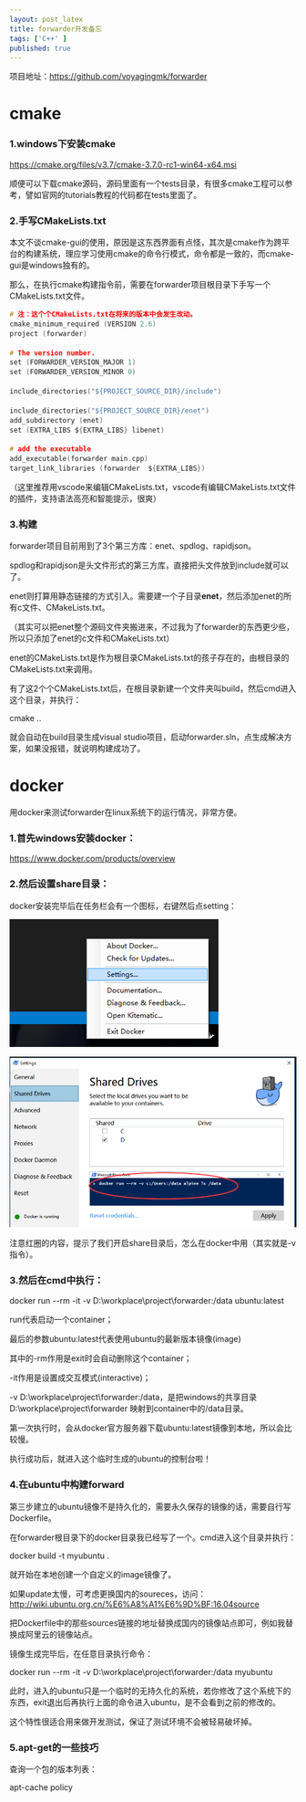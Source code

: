 ```yaml
---
layout: post_latex
title: forwarder开发备忘
tags: ['C++' ]
published: true
---
```


项目地址：https://github.com/voyagingmk/forwarder

<!--more-->

# cmake

### 1.windows下安装cmake

https://cmake.org/files/v3.7/cmake-3.7.0-rc1-win64-x64.msi

顺便可以下载cmake源码，源码里面有一个tests目录，有很多cmake工程可以参考，譬如官网的tutorials教程的代码都在tests里面了。


### 2.手写CMakeLists.txt

本文不谈cmake-gui的使用，原因是这东西界面有点怪，其次是cmake作为跨平台的构建系统，理应学习使用cmake的命令行模式，命令都是一致的，而cmake-gui是windows独有的。

那么，在执行cmake构建指令前，需要在forwarder项目根目录下手写一个CMakeLists.txt文件。

```c
# 注：这个个CMakeLists.txt在将来的版本中会发生改动。
cmake_minimum_required (VERSION 2.6)
project (forwarder)

# The version number.
set (FORWARDER_VERSION_MAJOR 1)
set (FORWARDER_VERSION_MINOR 0)

include_directories("${PROJECT_SOURCE_DIR}/include")

include_directories("${PROJECT_SOURCE_DIR}/enet")
add_subdirectory (enet)
set (EXTRA_LIBS ${EXTRA_LIBS} libenet)

# add the executable
add_executable(forwarder main.cpp)
target_link_libraries (forwarder  ${EXTRA_LIBS})
```

（这里推荐用vscode来编辑CMakeLists.txt，vscode有编辑CMakeLists.txt文件的插件，支持语法高亮和智能提示，很爽）


### 3.构建

forwarder项目目前用到了3个第三方库：enet、spdlog、rapidjson。

spdlog和rapidjson是头文件形式的第三方库，直接把头文件放到include就可以了。

enet则打算用静态链接的方式引入。需要建一个子目录**enet**，然后添加enet的所有c文件、CMakeLists.txt。

（其实可以把enet整个源码文件夹搬进来，不过我为了forwarder的东西更少些，所以只添加了enet的c文件和CMakeLists.txt）

enet的CMakeLists.txt是作为根目录CMakeLists.txt的孩子存在的，由根目录的CMakeLists.txt来调用。

有了这2个个CMakeLists.txt后，在根目录新建一个文件夹叫build，然后cmd进入这个目录，并执行：

cmake ..

就会自动在build目录生成visual studio项目，启动forwarder.sln，点生成解决方案，如果没报错，就说明构建成功了。

# docker

用docker来测试forwarder在linux系统下的运行情况，非常方便。

### 1.首先windows安装docker：

https://www.docker.com/products/overview


### 2.然后设置share目录：

docker安装完毕后在任务栏会有一个图标，右键然后点setting：

![11.png](../images/2016.10/11.png)

![10.png](../images/2016.10/10.png)

注意红圈的内容，提示了我们开启share目录后，怎么在docker中用（其实就是-v指令）。


### 3.然后在cmd中执行：

docker run --rm -it -v D:\workplace\project\forwarder:/data ubuntu:latest

run代表启动一个container；

最后的参数ubuntu:latest代表使用ubuntu的最新版本镜像(image)

其中的-rm作用是exit时会自动删除这个container；

-it作用是设置成交互模式(interactive)；

-v D:\workplace\project\forwarder:/data，是把windows的共享目录D:\workplace\project\forwarder 映射到container中的/data目录。

第一次执行时，会从docker官方服务器下载ubuntu:latest镜像到本地，所以会比较慢。

执行成功后，就进入这个临时生成的ubuntu的控制台啦！

### 4.在ubuntu中构建forward

第三步建立的ubuntu镜像不是持久化的，需要永久保存的镜像的话，需要自行写Dockerfile。

在forwarder根目录下的docker目录我已经写了一个。cmd进入这个目录并执行：

docker build -t myubuntu  .

就开始在本地创建一个自定义的image镜像了。

如果update太慢，可考虑更换国内的soureces，访问：http://wiki.ubuntu.org.cn/%E6%A8%A1%E6%9D%BF:16.04source

把Dockerfile中的那些sources链接的地址替换成国内的镜像站点即可，例如我替换成阿里云的镜像站点。

镜像生成完毕后，在任意目录执行命令：

docker run --rm -it -v D:\workplace\project\forwarder:/data myubuntu

此时，进入的ubuntu只是一个临时的无持久化的系统，若你修改了这个系统下的东西，exit退出后再执行上面的命令进入ubuntu，是不会看到之前的修改的。

这个特性很适合用来做开发测试，保证了测试环境不会被轻易破坏掉。

### 5.apt-get的一些技巧

查询一个包的版本列表：

apt-cache policy <package name>




